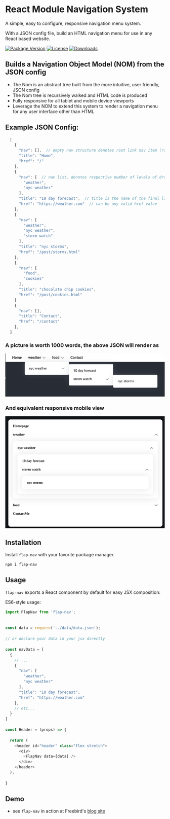 # React Module Navigation System


A simple, easy to configure, responsive navigation menu system.

With a JSON config file, build an HTML navigation menu for use in any React based website.


[![Package Version](https://img.shields.io/npm/v/flap-nav.svg)](https://www.npmjs.com/package/flap-nav)
[![License](https://img.shields.io/github/license/danwfreeman/flap-nav)](https://github.com/danwfreeman/flap-nav/blob/main/LICENSE)
[![Downloads](https://img.shields.io/npm/dm/flap-nav.svg)](http://npm-stat.com/charts.html?package=flap-nav&author=&from=&to=)


## Builds a Navigation Object Model (NOM) from the JSON config

- The Nom is an abstract tree built from the more intuitive, user friendly, JSON config
- The Nom tree is recursively walked and HTML code is produced
- Fully responsive for all tablet and mobile device viewports
- Leverage the NOM to extend this system to render a navigation menu for any user interface other than HTML


## Example JSON Config:



```javascript
  [
    {
      "nav": [],  // empty nav structure denotes root link nav item (rather than a dropdown)
      "title": "Home",
      "href": "/"
    },
    {
      "nav": [  // nav list, denotes respective number of levels of dropdowns
        "weather",  
        "nyc weather"
      ],
      "title": "10 day forecast",  // title is the name of the final link with associated href
      "href": "https://weather.com"  // can be any valid href value
    },
    {
      "nav": [
        "weather",  
        "nyc weather",
        "storm watch"
      ],
      "title": "nyc storms",
      "href": "/post/storms.html"
    },
    {
      "nav": [
        "food",
        "cookies"
      ],
      "title": "chocolate chip cookies",
      "href": "/post/cookies.html"
    }
    {
      "nav": [],  
      "title": "Contact",
      "href": "/contact"
    },    
  ]

```

### A picture is worth 1000 words, the above JSON will render as 

![flap nav from json](/docs/flap-nav-rendered.png)

### And equivalent responsive mobile view

![mobile flap nav from json](/docs/flap-nav-mobile-rendered.png)


## Installation

Install `flap-nav` with your favorite package manager.

```shell
npm i flap-nav
```

## Usage

`flap-nav` exports a React component by default for easy JSX composition:

ES6-style usage:

```javascript
import FlapNav from 'flap-nav';


const data = require('../data/data.json');

// or declare your data in your jsx directly

const navData = [
  {
    // ...
    {
      "nav": [   
        "weather",  
        "nyc weather"
      ],
      "title": "10 day forecast",  
      "href": "https://weather.com" 
    },
    // etc...
  }
]

const Header = (props) => {

  return (
    <header id="header" class="flex stretch">
      <div>
        <FlapNav data={data} />
      </div>
    </header>
  );

}

```

## Demo
- see `flap-nav` in action at Freebird's [blog site](https://ironbirdlife.org)


[link-license]: ./blob/master/LICENSE
[link-npm]: https://www.npmjs.com/package/flap-nav
